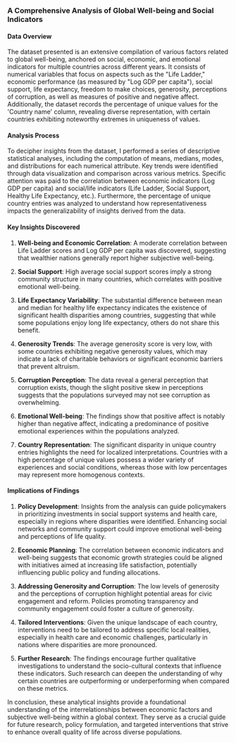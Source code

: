 ### A Comprehensive Analysis of Global Well-being and Social Indicators 

#### Data Overview

The dataset presented is an extensive compilation of various factors related to global well-being, anchored on social, economic, and emotional indicators for multiple countries across different years. It consists of numerical variables that focus on aspects such as the "Life Ladder," economic performance (as measured by "Log GDP per capita"), social support, life expectancy, freedom to make choices, generosity, perceptions of corruption, as well as measures of positive and negative affect. Additionally, the dataset records the percentage of unique values for the 'Country name' column, revealing diverse representation, with certain countries exhibiting noteworthy extremes in uniqueness of values.

#### Analysis Process

To decipher insights from the dataset, I performed a series of descriptive statistical analyses, including the computation of means, medians, modes, and distributions for each numerical attribute. Key trends were identified through data visualization and comparison across various metrics. Specific attention was paid to the correlation between economic indicators (Log GDP per capita) and social/life indicators (Life Ladder, Social Support, Healthy Life Expectancy, etc.). Furthermore, the percentage of unique country entries was analyzed to understand how representativeness impacts the generalizability of insights derived from the data.

#### Key Insights Discovered

1. **Well-being and Economic Correlation**: A moderate correlation between Life Ladder scores and Log GDP per capita was discovered, suggesting that wealthier nations generally report higher subjective well-being.

2. **Social Support**: High average social support scores imply a strong community structure in many countries, which correlates with positive emotional well-being.

3. **Life Expectancy Variability**: The substantial difference between mean and median for healthy life expectancy indicates the existence of significant health disparities among countries, suggesting that while some populations enjoy long life expectancy, others do not share this benefit.

4. **Generosity Trends**: The average generosity score is very low, with some countries exhibiting negative generosity values, which may indicate a lack of charitable behaviors or significant economic barriers that prevent altruism.

5. **Corruption Perception**: The data reveal a general perception that corruption exists, though the slight positive skew in perceptions suggests that the populations surveyed may not see corruption as overwhelming.

6. **Emotional Well-being**: The findings show that positive affect is notably higher than negative affect, indicating a predominance of positive emotional experiences within the populations analyzed.

7. **Country Representation**: The significant disparity in unique country entries highlights the need for localized interpretations. Countries with a high percentage of unique values possess a wider variety of experiences and social conditions, whereas those with low percentages may represent more homogenous contexts.

#### Implications of Findings

1. **Policy Development**: Insights from the analysis can guide policymakers in prioritizing investments in social support systems and health care, especially in regions where disparities were identified. Enhancing social networks and community support could improve emotional well-being and perceptions of life quality.

2. **Economic Planning**: The correlation between economic indicators and well-being suggests that economic growth strategies could be aligned with initiatives aimed at increasing life satisfaction, potentially influencing public policy and funding allocations.

3. **Addressing Generosity and Corruption**: The low levels of generosity and the perceptions of corruption highlight potential areas for civic engagement and reform. Policies promoting transparency and community engagement could foster a culture of generosity.

4. **Tailored Interventions**: Given the unique landscape of each country, interventions need to be tailored to address specific local realities, especially in health care and economic challenges, particularly in nations where disparities are more pronounced.

5. **Further Research**: The findings encourage further qualitative investigations to understand the socio-cultural contexts that influence these indicators. Such research can deepen the understanding of why certain countries are outperforming or underperforming when compared on these metrics.

In conclusion, these analytical insights provide a foundational understanding of the interrelationships between economic factors and subjective well-being within a global context. They serve as a crucial guide for future research, policy formulation, and targeted interventions that strive to enhance overall quality of life across diverse populations.